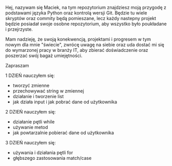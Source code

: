 Hej, nazywam się Maciek, na tym repozytorium znajdziesz moją przygodę z podstawami
języka Python oraz kontrolą wersji Git. Będzie tu wiele skryptów oraz commity będą pomieszane, 
lecz każdy nastepny projekt będzie posiadał swoje osobne repozytorium, aby wszystko było
poukładane i przejrzyste.

Mam nadzieję, że swoją konekwencją, projektami i progresem w tym nowym dla mnie "świecie",
zwrócę uwagę na siebie oraz uda dostać mi się do wymarzonej pracy w branży IT, aby zbierać
doświadczenie oraz poszerzać swój bagaż umiejętności.

Zapraszam 


1 DZIEŃ
nauczyłem się:
- tworzyć zmienne
- przechowywać string w zmiennej
- działanie i tworzenie list
- jak działa input i jak pobrać dane od użytkownika

2 DZIEŃ
nauczyłem się:
- działanie pętli while
- używanie metod 
- jak powtarzalnie pobierać dane od użytkownika

3 DZIEŃ
nauczyłem się:
- używania i działania pętli for
- głębszego zastosowania match/case

